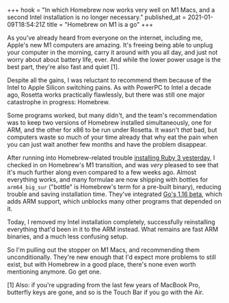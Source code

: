 +++
hook = "In which Homebrew now works very well on M1 Macs, and a second Intel installation is no longer necessary."
published_at = 2021-01-09T18:54:21Z
title = "Homebrew on M1 is a go"
+++

As you've already heard from everyone on the internet, including me, Apple's new M1 computers are amazing. It's freeing being able to unplug your computer in the morning, carry it around with you all day, and just not worry about about battery life, ever. And while the lower power usage is the best part, they're also fast and quiet [1].

Despite all the gains, I was reluctant to recommend them because of the Intel to Apple Silicon switching pains. As with PowerPC to Intel a decade ago, Rosetta works practically flawlessly, but there was still one major catastrophe in progress: Homebrew.

Some programs worked, but many didn't, and the team's recommendation was to keep two versions of Homebrew installed simultaneously, one for ARM, and the other for x86 to be run under Rosetta. It wasn't _that_ bad, but computers waste so much of your time already that why eat the pain when you can just wait another few months and have the problem disappear.

After running into Homebrew-related trouble [installing Ruby 3 yesterday](/fragments/ruby-3-on-m1), I checked in on Homebrew's M1 transition, and was _very_ pleased to see that it's much further along even compared to a few weeks ago. Almost everything works, and many formulae are now shipping with bottles for `arm64_big_sur` ("bottle" is Homebrew's term for a pre-built binary), reducing trouble and saving installation time. They've integrated [Go's 1.16 beta](https://tip.golang.org/doc/go1.16), which adds ARM support, which unblocks many other programs that depended on it.

Today, I removed my Intel installation completely, successfully reinstalling everything that'd been in it to the ARM instead. What remains are fast ARM binaries, and a much less confusing setup.

So I'm pulling out the stopper on M1 Macs, and recommending them unconditionally. They're new enough that I'd expect more problems to still exist, but with Homebrew in a good place, there's none even worth mentioning anymore. Go get one.

[1] Also: if you're upgrading from the last few years of MacBook Pro, butterfly keys are gone, and so is the Touch Bar if you go with the Air.
